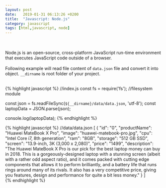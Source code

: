 ```yaml
---
layout: post
date:   2019-01-31 06:13:26 +0200
title:  "Javascript: Node.js"
category: javascript
tags: [html,javascript, node]
---
```



<br /><br />
Node.js is an open-source, cross-platform JavaScript run-time environment that executes JavaScript code outside of a browser.
<br /><br />
Following example will read file content of `data.json` file and convert it into object. `__dirname` is root folder of your project.
<br /><br />


{% highlight javascript %}
//index.js
const fs = require('fs'); //filesystem module

const json = fs.readFileSync(`${__dirname}/data/data.json`, 'utf-8');
const laptopData = JSON.parse(json);

console.log(laptopData);
{% endhighlight %}



{% highlight javascript %}
//data/data.json
[
    {
        "id": "0",
        "productName": "Huawei MateBook X Pro",
        "image": "huawei-matebook-pro.jpg",
        "cpu": "Intel Core i7, 8th generation",
        "ram": "8GB",
        "storage": "512 GB SSD",
        "screen": "13.9-inch, 3K (3,000 x 2,080)",
        "price": "1499",
        "description": "The Huawei MateBook X Pro is our pick for the best laptop money can buy in 2018. This is a gorgeously-designed laptop with a stunning screen (albeit with a rather odd aspect ratio), and it comes packed with cutting edge components that allows it to perform brilliantly, and a battery life that runs rings around many of its rivals. It also has a very competitive price, giving you features, design and performance for quite a bit less money."
    }
]    
{% endhighlight %}